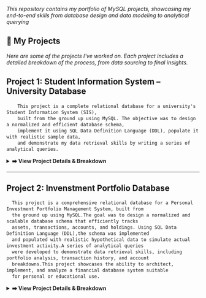 <p align="center">

*This repository contains my portfolio of MySQL projects, showcasing my end-to-end skills from database design and data modeling to analytical querying*

## 🚀 My Projects  
*Here are some of the projects I've worked on. Each project includes a detailed breakdown of the process, from data sourcing to final insights.*

   ## Project 1: Student Information System – University Database
        This project is a complete relational database for a university's Student Information System (SIS), 
        built from the ground up using MySQL. The objective was to design a normalized and efficient database schema,
        implement it using SQL Data Definition Language (DDL), populate it with realistic sample data, 
        and demonstrate my data retrieval skills by writing a series of analytical queries.
 <details>
  <summary><strong>➡️ View Project Details & Breakdown</strong></summary>
    <br>
    
   **ERD Diagram** ![**ERD Diagram**](https://github.com/antonjeeva5/MySQL-Projects/blob/main/University%20data%20base/Student%20Information%20System%20ERD.png)
   ---
<div align="center">

## Introduction & Project Objective

</div>

This project is a complete relational database for a university's Student Information System (SIS), built from the ground up using MySQL. The objective was to design a normalized and efficient database schema, implement it using SQL Data Definition Language (DDL), populate it with realistic sample data, and demonstrate data retrieval skills by writing a series of analytical queries.

This project showcases the ability to:
- Translate requirements into a logical and physical database design.
- Write clean, well-structured SQL code.
- Understand and implement relational concepts like primary keys, foreign keys, and normalization.
- Query a database to extract meaningful insights.
 
<div align="center">
   
## Database Schema & Design (The ERD)

</div>

* Students: Individuals enrolled in the institution, with attributes like student ID, name, date of birth, email, and phone number.
* Instructors: Faculty members who teach courses, identified by instructor ID, name, and email.
* Courses: Academic subjects offered, each with a unique course ID, name, description, credits, and a reference to the instructor teaching it.
* Enrollments: A junction entity that records which students are enrolled in which courses, including enrollment date and grade. This table uses foreign keys to link students and courses, modeling a many-to-many relationship

<div align="center">
   
## Technologies & Tools Used 

</div>

* Database : MySQL
* Schema Design & ERD : MySQL Workbench & Draw.io
* SQL Scripting : DDL, DML, DQL

<div align="center">
   
## Relationships 

</div>

     * A student can enroll in multiple courses, and a course can have multiple students (many-to-many, implemented via the Enrollments table).
     * Each course is taught by one instructor (one-to-many from Instructor to Course).
     
<div align="center">
   
## Example Queries & Insights

</div>
         Here are some examples of questions this database can answer.
         
   **Query 1: Which students are enrolled in 'Introduction to Programming'?**

                  SELECT c.CourseName, COUNT(e.Student_ID) AS NumberOfStudents
                  FROM Courses c
                  LEFT JOIN Enrollments e ON c.Course_ID = e.Course_ID
                  GROUP BY c.CourseName
                  ORDER BY NumberOfStudents DESC;
                  
   ## Other Questions
   * Which students have not enrolled in any courses?
   * What is the total number of credits a student is taking this semester?

 </details>

 ---

## Project 2: Invenstment Portfolio Database
      This project is a comprehensive relational database for a Personal Investment Portfolio Management System, built from 
      the ground up using MySQL.The goal was to design a normalized and scalable database schema that efficiently tracks 
      assets, transactions, accounts, and holdings. Using SQL Data Definition Language (DDL),the schema was implemented
      and populated with realistic hypothetical data to simulate actual investment activity.A series of analytical queries
      were developed to demonstrate data retrieval skills, including portfolio analysis, transaction history, and account 
      breakdowns.This project showcases the ability to architect, implement, and analyze a financial database system suitable 
      for personal or educational use.
<details>
  <summary><strong>➡️ View Project Details & Breakdown</strong></summary>
    <br>
   
 **ERD Diagram** ![**ERD Diagram**](https://github.com/antonjeeva5/MySQL-Projects/blob/main/Investment%20Database/InvenstmentPortfolioDatabase_ERD.png) 
---
<div align="center">

## Introduction & Project Objective

</div>

This project is a complete relational database for a personal investment portfolio management system, built from the ground up using MySQL. The objective was to design a normalized and efficient schema capable of accurately tracking assets, accounts, transactions, and holdings. The implementation utilized SQL Data Definition Language (DDL) to enforce data integrity, incorporate strict constraints, and support advanced audit features. The database is populated with representative sample data, and its analytical power is demonstrated through a suite of SQL queries aimed at extracting actionable insights.

This project showcases the ability to:
   - Translate real-world investment tracking requirements into a robust logical and physical database design.

   - Write clean, well-structured SQL code for table definitions, indexing, and constraints.

   - Understand and implement core relational concepts such as primary keys, foreign keys, unique constraints, and normalization principles.

   - Query a multi-table database to produce portfolio analytics, history reports, and account breakdowns.

   - Implement data integrity and auditing features—such as NOT NULL constraints, foreign key enforcement, and timestamp fields—to support reliable financial reporting and analysis.

<div align="center">
   
## Database Schema & Design (The ERD)

</div>

* Assets : Represents various financial instruments like stocks, bonds, ETFs, or cryptocurrencies that can be held in the portfolio.Key attributes are asset_id (Primary Key), name, type, ticker, sector, is_active.
* Accounts : Represents the investment accounts or brokerages where assets are held and transactions are executed.Key attributes are account_id (Primary Key), name, type, opened_date, closed_date, created_at, updated_at.
* Holdings : Represents the amount of a particular asset held in a specific account, serving as the bridge between accounts and assets.Key attributes are holding_id (Primary Key), account_id (Foreign Key), asset_id (Foreign Key), quantity, UNIQUE (account_id, asset_id).
* Transactions : Logs every buy or sell event for an asset within a specific account, including quantities, prices, and fees for precise tracking and analysis.Key attributes are txn_id (Primary Key), asset_id (Foreign Key), account_id (Foreign Key), txn_date,txn_type, quantity, price_per_unit, fees

<div align="center">

## Database Relationships

</div>

| Relationship                                       | Description                                         |
| :---------------------------------------------     | :------------------------------------------------   |
| `assets.asset_id` -> `transactions.asset_id`       | One asset can have many transactions (1-to-many)    |
| `assets.asset_id` -> `holdings.asset_id`           | One asset can be linked to many holdings (1-to-many)|
| `accounts.account_id` -> `holdings.account_id`     | One account can have many holdings (1-to-many)      |
| `accounts.account_id` -> `transactions.account_id` | One account can have many transactions (1-to-many)  |
| `holdings (account_id, asset_id)`                  | Uniqueness enforced per asset/account holding       |

<div align="center">
   
## Technologies & Tools Used 
</div>

* Database : MySQL
* Schema Design & ERD : MySQL Workbench & Draw.io
* SQL Scripting : DDL, DML, DQL

<div align="center">
   
## Example Queries & Insights

</div>
         Here are some examples of questions this database can answer.

   **Query 1: What assets are held in each account, and in what quantity?**
            SELECT 
            a.c.name AS account_name,
            a.name AS asset_name,
            h.quantity
            FROM Holdings h
            JOIN Accounts ac ON h.account_id = ac.account_id
            JOIN Assets a ON h.asset_id = a.asset_id;
            
   **Query 2: How much has been invested in each asset (gross total)?**
           SELECT 
           a.name AS asset_name,
           SUM(t.quantity * t.price_per_unit + t.fees) AS total_invested
           FROM Transactions t
           JOIN Assets a ON t.asset_id = a.asset_id
           WHERE t.txn_type = 'BUY'
           GROUP BY a.asset_id, a.name;

   **Query 3: Which accounts have been closed?**   
            SELECT 
            account_id, name, opened_date, closed_date
            FROM Accounts
            WHERE closed_date IS NOT NULL;

   ## Other Questions
      * What is the full transaction history for a given account or asset?
      * What are the realized sales and total proceeds for each asset?
      * Are there any duplicate holdings for the same asset in the same account?

   </details>

 





   
